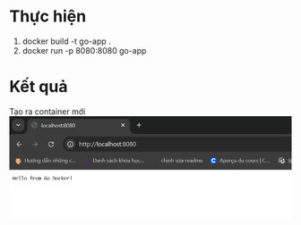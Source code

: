 # Thực hiện
1.  docker build -t go-app .
2.  docker run -p 8080:8080 go-app
# Kết quả
Tạo ra container mới
![alt text](image.png)